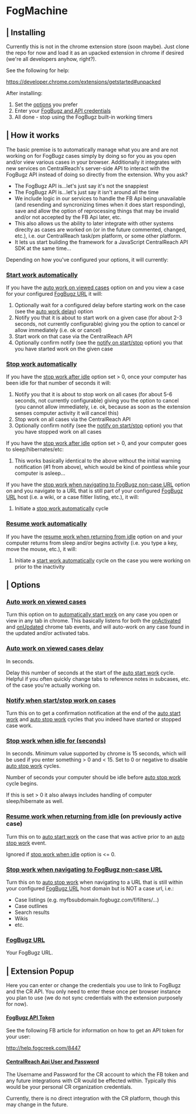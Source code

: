 FogMachine
==============================

## [|](#installing) Installing

Currently this is not in the chrome extension store (soon maybe).  Just clone the repo for now and load it as an upacked extension in chrome if desired (we're all developers anyhow, right?).  

See the following for help:

https://developer.chrome.com/extensions/getstarted#unpacked

After installing:
1. Set the [options](#options) you prefer
2. Enter your [FogBugz and API credentials](#popup)
3. All done - stop using the FogBugz built-in working timers

## [|](#how-it-works) How it works

The basic premise is to automatically manage what you are and are not working on for FogBugz cases simply by doing so for you as you open and/or view various cases in your browser.  Additionally it integrates with new services on CentralReach's server-side API to interact with the FogBugz API instead of doing so directly from the extension.  Why you ask?

* The FogBugz API is...let's just say it's not the snappiest
* The FogBugz API is...let's just say it isn't around all the time
* We include logic in our services to handle the FB Api being unavailable (and resending and syncronizing times when it does start responding), save and allow the option of reprocessing things that may be invalid and/or not accepted by the FB Api later, etc.
* This also allows us the ability to later integrate with other systems direclty as cases are worked on (or in the future commented, changed, etc.), i.e. our CentralReach task/pm platform, or some other platform.
* It lets us start building the framework for a JavaScript CentralReach API SDK at the same time...

Depending on how you've configured your options, it will currently:

### [Start work automatically](#how-start-work)

If you have the [auto work on viewed cases](#options-autowork) option on and you view a case for your configured [FogBugz URL](#fb-url) it will:

1. Optionally wait for a configured delay before starting work on the case (see the [auto work delay](#autowork-delay)) option
2. Notify you that it is about to start work on a given case (for about 2-3 seconds, not currently configurable) giving you the option to cancel or allow immediately (i.e. ok or cancel)
3. Start work on that case via the CentralReach API
4. Optionally confirm notify (see the [notify on start/stop](#notify-start-stop) option) you that you have started work on the given case

### [Stop work automatically](#how-stop-work)

If you have the [stop work after idle](#options-stop-idle-after) option set > 0, once your computer has been idle for that number of seconds it will:

1. Notify you that it is about to stop work on all cases (for about 5-6 seconds, not currently configurable) giving you the option to cancel (you cannot allow immediately, i.e. ok, because as soon as the extension senses computer activity it will cancel this)
2. Stop work on all cases via the CentralReach API
3. Optionally confirm notify (see the [notify on start/stop](#notify-start-stop) option) you that you have stopped work on all cases

If you have the [stop work after idle](#options-stop-idle-after) option set > 0, and your computer goes to sleep/hibernates/etc:

1. This works basically identical to the above without the initial warning notification (#1 from above), which would be kind of pointless while your computer is asleep...

If you have the [stop work when navigating to FogBugz non-case URL](#stop-when-nav-non-case) option on and you navigate to a URL that is still part of your configured [FogBugz URL](#fb-url) host (i.e. a wiki, or a case filtler listing, etc.), it will:

1. Initiate a [stop work automatically](#how-stop-work) cycle

### [Resume work automatically](#how-resume-work)

If you have the [resume work when returning from idle](#resume-returning-idle) option on and your computer returns from sleep and/or begins activity (i.e. you type a key, move the mouse, etc.), it will:

1. Initiate a [start work automatically](#how-start-work) cycle on the case you were working on prior to the inactivity



## [|](#options) Options

### [Auto work on viewed cases](#options-autowork) 

Turn this option on to [automatically start work](#how-start-work) on any case you open or view in any tab in chrome. This basically listens for both the [onActivated](https://developer.chrome.com/extensions/tabs#event-onActivated) and [onUpdated](https://developer.chrome.com/extensions/tabs#event-onUpdated) chrome tab events, and will auto-work on any case found in the updated and/or activated tabs.

### [Auto work on viewed cases delay](#autowork-delay)

In seconds.

Delay this number of seconds at the start of the [auto start work](#how-start-work) cycle. Helpful if you often quickly change tabs to reference notes in subcases, etc. of the case you're actually working on.

### [Notify when start/stop work on cases](#notify-start-stop)

Turn this on to get a confirmation notification at the end of the [auto start work](#how-start-work) and [auto stop work](#how-stop-work) cycles that you indeed have started or stopped case work.

### [Stop work when idle for (seconds)](#options-stop-idle-after)

In seconds.  Minimum value supported by chrome is 15 seconds, which will be used if you enter something > 0 and < 15.  Set to 0 or negative to disable [auto stop work](#how-stop-work) cycles.

Number of seconds your computer should be idle before [auto stop work](#how-stop-work) cycle begins.

If this is set > 0 it also always includes handling of computer sleep/hibernate as well.

### [Resume work when returning from idle](#resume-returning-idle) (on previously active case)

Turn this on to [auto start work](#how-start-work) on the case that was active prior to an [auto stop work](#how-stop-work) event.

Ignored if [stop work when idle](#options-stop-idle-after) option is <= 0.

### [Stop work when navigating to FogBugz non-case URL](#stop-when-nav-non-case) 

Turn this on to [auto stop work](#how-stop-work) when navigating to a URL that is still within your configured [FogBugz URL](#fb-url) host domain but is NOT a case url, i.e.:

* Case listings (e.g. myfbsubdomain.fogbugz.com/f/filters/...)
* Case outlines
* Search results
* Wikis
* etc.

### [FogBugz URL](#fb-url) 

Your FogBugz URL.



## [|](#popup) Extension Popup

Here you can enter or change the credentials you use to link to FogBugz and the CR API.  You only need to enter these once per browser instance you plan to use (we do not sync credentials with the extension purposely for now).

#### [FogBugz API Token](#popup-fb-token)

See the following FB article for information on how to get an API token for your user:

http://help.fogcreek.com/8447

#### [CentralReach Api User and Password](#popup-cr-creds)

The Username and Password for the CR account to which the FB token and any future integrations with CR would be effected within.  Typically this would be your personal CR organization credentials.

Currently, there is no direct integration with the CR platform, though this may change in the future. 
